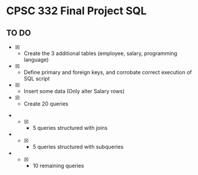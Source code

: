 # CPSC 332 Final Project SQL

## TO DO

- [X] - Create the 3 additional tables (employee, salary, programming language)
- [X] - Define primary and foreign keys, and corrobate correct execution of SQL script
- [X] - Insert some data (Only alter Salary rows)
- [X] - Create 20 queries
- - [X] - 5 queries structured with joins
- - [X] - 5 queries structured with subqueries
- - [X] - 10 remaining queries
